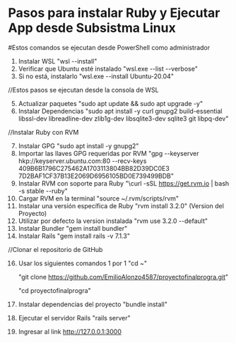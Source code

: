 # Pasos para instalar Ruby y Ejecutar App desde Subsistma Linux
#Estos comandos se ejecutan desde PowerShell como administrador

1. Instalar WSL
     "wsl --install"
2. Verificar que Ubuntu esté instalado
     "wsl.exe --list --verbose"
3. Si no está, instalarlo
     "wsl.exe --install Ubuntu-20.04"
   
//Estos pasos se ejecutan desde la consola de WSL

5. Actualizar paquetes
     "sudo apt update && sudo apt upgrade -y"
6. Instalar Dependencias
     "sudo apt install -y curl gnupg2 build-essential libssl-dev libreadline-dev zlib1g-dev libsqlite3-dev sqlite3 git libpq-dev"
   
//Instalar Ruby con RVM

7. Instalar GPG
     "sudo apt install -y gnupg2"
8. Importar las llaves GPG requeridas por RVM
     "gpg --keyserver hkp://keyserver.ubuntu.com:80 --recv-keys \
      409B6B1796C275462A1703113804BB82D39DC0E3 \
      7D2BAF1CF37B13E2069D6956105BD0E739499BDB"
9. Instalar RVM con soporte para Ruby
     "\curl -sSL https://get.rvm.io | bash -s stable --ruby"
10. Cargar RVM en la terminal
      "source ~/.rvm/scripts/rvm"
11. Instalar una versión específica de Ruby
      "rvm install 3.2.0"   (Version del Proyecto)
12. Utilizar por defecto la version instalada
      "rvm use 3.2.0 --default"
13. Instalar Bundler
      "gem install bundler"
14. Instalar Rails
      "gem install rails -v 7.1.3"
    
//Clonar el repositorio de GitHub

16. Usar los siguientes comandos 1 por 1
      "cd ~"
    
      "git clone https://github.com/EmilioAlonzo4587/proyectofinalprogra.git"
    
      "cd proyectofinalprogra"
17. Instalar dependencias del proyecto
      "bundle install"
18. Ejecutar el servidor Rails
      "rails server"
19. Ingresar al link
    http://127.0.0.1:3000
    

